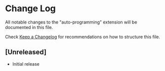 # Change Log
All notable changes to the "auto-programming" extension will be documented in this file.

Check [Keep a Changelog](http://keepachangelog.com/) for recommendations on how to structure this file.

## [Unreleased]
- Initial release